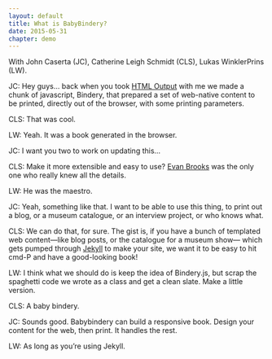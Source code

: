 ```yaml
---
layout: default
title: What is BabyBindery?
date: 2015-05-31
chapter: demo
---
```


With John Caserta (JC), Catherine Leigh Schmidt (CLS), Lukas WinklerPrins (LW).

JC: Hey guys… back when you took [HTML Output](http://htmloutput.risd.gd/) with me we made a chunk of javascript, Bindery, that prepared a set of web-native content to be printed, directly out of the browser, with some printing parameters.

CLS: That was cool.

LW: Yeah. It was a book generated in the browser.

JC: I want you two to work on updating this…

CLS: Make it more extensible and easy to use? [Evan Brooks](http://evanbrooks.info/) was the only one who really knew all the details.

LW: He was the maestro.

JC: Yeah, something like that. I want to be able to use this thing, to print out a blog, or a museum catalogue, or an interview project, or who knows what.

CLS: We can do that, for sure. The gist is, if you have a bunch of templated web content—like blog posts, or the catalogue for a museum show— which gets pumped through [Jekyll](http://jekyllrb.com/) to make your site, we want it to be easy to hit cmd-P and have a good-looking book!

LW: I think what we should do is keep the idea of Bindery.js, but scrap the spaghetti code we wrote as a class and get a clean slate. Make a little version.

CLS: A baby bindery.

JC: Sounds good. Babybindery can build a responsive book. Design your content for the web, then print. It handles the rest.

LW: As long as you’re using Jekyll.
